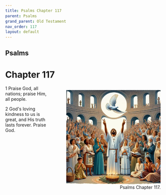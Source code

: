 ```yaml
---
title: Psalms Chapter 117
parent: Psalms
grand_parent: Old Testament
nav_order: 117
layout: default
---
```


## Psalms

# Chapter 117

<figure style="float: right; margin-right: 10px;">
    <img src="/assets/Image/Psalms/500/117.jpg" alt="Psalms Chapter 117" style="width: 300px; height: 300px; float: right;padding-left: 10px;"/>
    <figcaption style="clear: both;text-align: right;">Psalms Chapter 117.</figcaption>
</figure>
1 Praise God, all nations; praise Him, all people.

2 God's loving kindness to us is great, and His truth lasts forever. Praise God.


